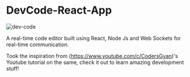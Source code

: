 # DevCode-React-App
![dev-code](https://user-images.githubusercontent.com/65762099/171924269-fa8f058a-299d-4839-8d57-fa02cbf8cb86.png)

A real-time code editor built using React, Node Js and Web Sockets for real-time communication.

Took the inspiration from (https://www.youtube.com/c/CodersGyan)'s Youtube tutorial on the same, check it out to learn amazing development stuff! 

